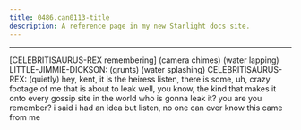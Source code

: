 ```yaml
---
title: 0486.can0113-title
description: A reference page in my new Starlight docs site.
---
```

----- 
[CELEBRITISAURUS-REX remembering]
(camera chimes) 
(water lapping) 
LITTLE-JIMMIE-DICKSON: (grunts) 
(water splashing) 
CELEBRITISAURUS-REX: (quietly) hey, kent, it is the heiress
 listen, there is some, uh, crazy 
footage of me that is about to leak
 well, you know, the kind that makes it onto 
every gossip site in the world
 who is gonna leak it? 
 you are
 you remember? 
 i 
said i had an idea
 but listen, no one can ever know this came from me
 
